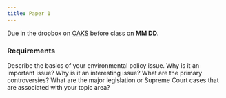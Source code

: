 ```yaml
---
title: Paper 1 
---
```


Due in the dropbox on [OAKS](https://lms.cofc.edu/) before class on **MM DD**.

### Requirements 

Describe the basics of your environmental policy issue.  Why is it an important issue? Why is it an interesting issue? What are the primary controversies? What are the major legislation or Supreme Court cases that are associated with your topic area?

